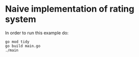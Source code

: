 # Naive implementation of rating system

In order to run this example do: 

```
go mod tidy
go build main.go
./main
```
